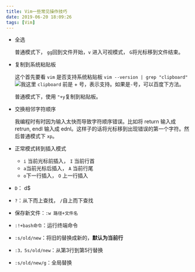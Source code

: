 ```yaml
---
title: Vim一些常见操作技巧
date: 2019-06-20 18:09:26
tags: [Vim]
---
```


- 全选

  普通模式下， `gg`回到文件开始，`v` 进入可视模式， `G`将光标移到文件结束。

- 复制到系统粘贴板

  这个首先要看 `vim` 是否支持系统粘贴板 `vim --version | grep "clipboard" `![](http://cmhblog.cfzhao.com/2019-06-18/161409/)我这里 `clipboard` 前是 + 号，表示支持。如果是`-`号，可以百度下方法。

  普通模式下，使用 `"+y`复制到粘贴板。

- 交换相邻字符顺序

  我编程时有时因为输入太快而导致字符顺序错误。比如将 return 输入成 retrun, endl 输入成 ednl。这样子的话将光标移到出现错误的第一个字符。然后普通模式下 `xp`。
  
- 正常模式转到插入模式

  - `i` 当前光标前插入， `I` 当前行首
  - `a`当前光标后插入， `A`  当前行尾
  - `o`下一行插入， `O` 上一行插入 

- `D`： d$

- `?`：从下而上查找， `/`自上而下查找

- 保存新文件：`:w 路径+文件名`

- `:!+bash命令`：运行终端命令

- `:s/old/new`：将旧的替换成新的，**默认为当前行**

- `:3，5s/old/new`：从第3行到第5行替换

- `:s/old/new/g`：全局替换

